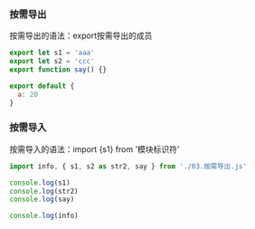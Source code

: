 ### 按需导出
按需导出的语法：export按需导出的成员
```js
export let s1 = 'aaa'
export let s2 = 'ccc'
export function say() {}

export default {
  a: 20
}
```
### 按需导入
按需导入的语法：import {s1} from '模块标识符'
```js
import info, { s1, s2 as str2, say } from './03.按需导出.js'

console.log(s1)
console.log(str2)
console.log(say)

console.log(info)
```
